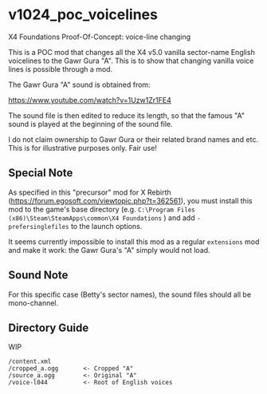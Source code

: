 # v1024_poc_voicelines
X4 Foundations Proof-Of-Concept: voice-line changing

This is a POC mod that changes all the X4 v5.0 vanilla sector-name English voicelines to the Gawr Gura "A". This is to show that changing vanilla voice lines is possible through a mod.

The Gawr Gura "A" sound is obtained from:

https://www.youtube.com/watch?v=1Uzw1Zr1FE4

The sound file is then edited to reduce its length, so that the famous "A" sound is played at the beginning of the sound file.

I do not claim ownership to Gawr Gura or their related brand names and etc. This is for illustrative purposes only. Fair use!

## Special Note

As specified in this "precursor" mod for X Rebirth (https://forum.egosoft.com/viewtopic.php?t=362561), you must install this mod to the game's base directory (e.g. `C:\Program Files (x86)\Steam\SteamApps\common\X4 Foundations` ) and add `-prefersinglefiles` to the launch options.

It seems currently impossible to install this mod as a regular `extensions` mod and make it work: the Gawr Gura's "A" simply would not load.

## Sound Note

For this specific case (Betty's sector names), the sound files should all be mono-channel.

## Directory Guide

WIP

```
/content.xml
/cropped_a.ogg       <- Cropped "A"
/source_a.ogg        <- Original "A"
/voice-l044          <- Root of English voices
```
